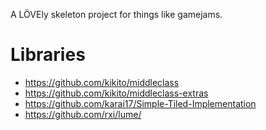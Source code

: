 A LÖVEly skeleton project for things like gamejams.

# Libraries
* https://github.com/kikito/middleclass
* https://github.com/kikito/middleclass-extras
* https://github.com/karai17/Simple-Tiled-Implementation
* https://github.com/rxi/lume/
